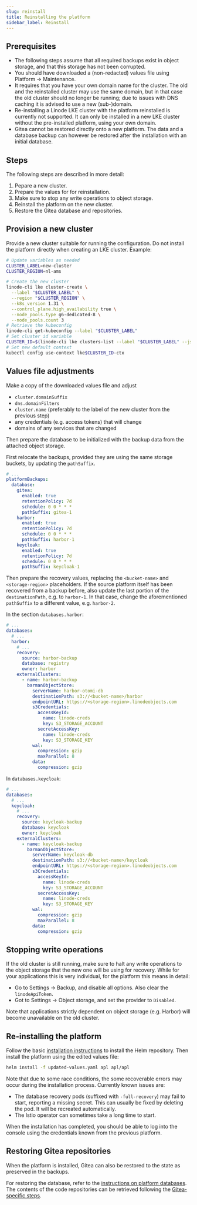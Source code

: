 ```yaml
---
slug: reinstall
title: Reinstalling the platform
sidebar_label: Reinstall
---
```


## Prerequisites

* The following steps assume that all required backups exist in object storage, and that this storage has not been corrupted.
* You should have downloaded a (non-redacted) values file using Platform -> Maintenance.
* It requires that you have your own domain name for the cluster. The old and the reinstalled cluster may use the same domain, but in that case the old cluster should no longer be running; due to issues with DNS caching it is advised to use a new (sub-)domain.
* Re-installing a Linode LKE cluster with the platform reinstalled is currently not supported. It can only be installed in a new LKE cluster without the pre-installed platform, using your own domain.
* Gitea cannot be restored directly onto a new platform. The data and a database backup can however be restored after the installation with an initial database.

## Steps

The following steps are described in more detail:

1. Pepare a new cluster.
2. Prepare the values for for reinstallation.
3. Make sure to stop any write operations to object storage.
4. Reinstall the platform on the new cluster.
5. Restore the Gitea database and repositories.

## Provision a new cluster

Provide a new cluster suitable for running the configuration. Do not install the platform directly when creating an LKE cluster. Example:

```sh
# Update variables as needed
CLUSTER_LABEL=new-cluster
CLUSTER_REGION=nl-ams

# Create the new cluster
linode-cli lke cluster-create \
  --label "$CLUSTER_LABEL" \
  --region "$CLUSTER_REGION" \
  --k8s_version 1.31 \
  --control_plane.high_availability true \
  --node_pools.type g6-dedicated-8 \
  --node_pools.count 3
# Retrieve the kubeconfig
linode-cli get-kubeconfig --label "$CLUSTER_LABEL"
# Set cluster id variable
CLUSTER_ID=$(linode-cli lke clusters-list --label "$CLUSTER_LABEL" --json  | jq ".[0].id")
# Set new default context
kubectl config use-context lke$CLUSTER_ID-ctx
```

## Values file adjustments

Make a copy of the downloaded values file and adjust
   * `cluster.domainSuffix`
   * `dns.domainFilters`
   * `cluster.name` (preferably to the label of the new cluster from the previous step)
   * any credentials (e.g. access tokens) that will change
   * domains of any services that are changed

Then prepare the database to be initialized with the backup data from the attached object storage.

First relocate the backups, provided they are using the same storage buckets, by updating the `pathSuffix`.

```yaml
# ...
platformBackups:
  database:
    gitea:
      enabled: true
      retentionPolicy: 7d
      schedule: 0 0 * * *
      pathSuffix: gitea-1
    harbor:
      enabled: true
      retentionPolicy: 7d
      schedule: 0 0 * * *
      pathSuffix: harbor-1
    keycloak:
      enabled: true
      retentionPolicy: 7d
      schedule: 0 0 * * *
      pathSuffix: keycloak-1
```

Then prepare the recovery values, replacing the `<bucket-name>` and `<storage-region>` placeholders. If the source platform itself has been recovered from a backup before, also update the last portion of the `destinationPath`, e.g. to `harbor-1`. In that case, change the aforementioned `pathSuffix` to a different value, e.g. `harbor-2`.

In the section `databases.harbor`:
```yaml
# ...
databases:
  # ...
  harbor:
    # ...
    recovery:
      source: harbor-backup
      database: registry
      owner: harbor
    externalClusters:
      - name: harbor-backup
        barmanObjectStore:
          serverName: harbor-otomi-db
          destinationPath: s3://<bucket-name>/harbor
          endpointURL: https://<storage-region>.linodeobjects.com
          s3Credentials:
            accessKeyId:
              name: linode-creds
              key: S3_STORAGE_ACCOUNT
            secretAccessKey:
              name: linode-creds
              key: S3_STORAGE_KEY
          wal:
            compression: gzip
            maxParallel: 8
          data:
            compression: gzip
```

In `databases.keycloak`:
```yaml
# ...
databases:
  # ...
  keycloak:
    # ...
    recovery:
      source: keycloak-backup
      database: keycloak
      owner: keycloak
    externalClusters:
      - name: keycloak-backup
        barmanObjectStore:
          serverName: keycloak-db
          destinationPath: s3://<bucket-name>/keycloak
          endpointURL: https://<storage-region>.linodeobjects.com
          s3Credentials:
            accessKeyId:
              name: linode-creds
              key: S3_STORAGE_ACCOUNT
            secretAccessKey:
              name: linode-creds
              key: S3_STORAGE_KEY
          wal:
            compression: gzip
            maxParallel: 8
          data:
            compression: gzip
```

## Stopping write operations

If the old cluster is still running, make sure to halt any write operations to the object storage that the new one will be using for recovery. While for your applications this is very individual, for the platform this means in detail:

* Go to Settings -> Backup, and disable all options. Also clear the `linodeApiToken`.
* Got to Settings -> Object storage, and set the provider to `Disabled`.

Note that applications strictly dependent on object storage (e.g. Harbor) will become unavailable on the old cluster.

## Re-installing the platform

Follow the basic [installation instructions](../../get-started/installation/helm.md) to install the Helm repository. Then install the platform using the edited values file:

```sh
helm install -f updated-values.yaml apl apl/apl
```

Note that due to some race conditions, the some recoverable errors may occur during the installation process. Currently known issues are:

* The database recovery pods (suffixed with `-full-recovery`) may fail to start, reporting a missing secret. This can usually be fixed by deleting the pod. It will be recreated automatically.
* The Istio operator can sometimes take a long time  to start.

When the installation has completed, you should be able to log into the console using the credentials known from the previous platform.

## Restoring Gitea repositories

When the platform is installed, Gitea can also be restored to the state as preserved in the backups.

For restoring the database, refer to the [instructions on platform databases](platform-databases.md). The contents of the code repositories can be retrieved following the [Gitea-specific steps](gitea.md).

